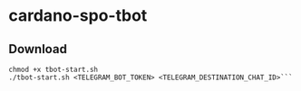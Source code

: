 # cardano-spo-tbot

## Download
```curl -s -o tbot-start.sh  https://raw.githubusercontent.com/dodopontocom/cardano-spo-tbot/develop/tbot-start.sh
chmod +x tbot-start.sh
./tbot-start.sh <TELEGRAM_BOT_TOKEN> <TELEGRAM_DESTINATION_CHAT_ID>```
